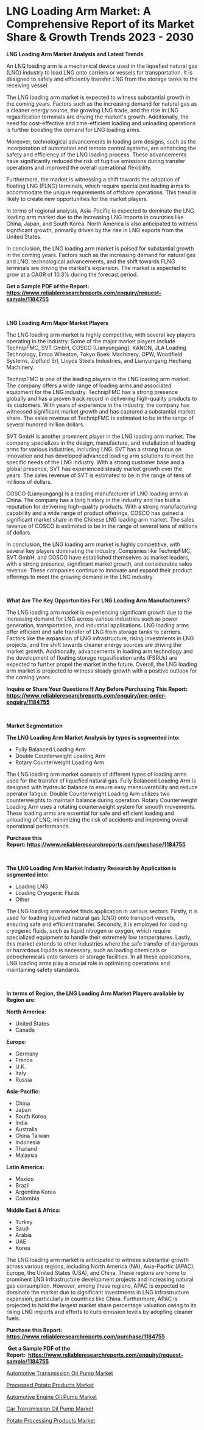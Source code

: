 <p><h1>LNG Loading Arm Market: A Comprehensive Report of its Market Share & Growth Trends 2023 - 2030</h1></p><p><strong>LNG Loading Arm Market Analysis and Latest Trends</strong></p>
<p><p>An LNG loading arm is a mechanical device used in the liquefied natural gas (LNG) industry to load LNG onto carriers or vessels for transportation. It is designed to safely and efficiently transfer LNG from the storage tanks to the receiving vessel.</p><p>The LNG loading arm market is expected to witness substantial growth in the coming years. Factors such as the increasing demand for natural gas as a cleaner energy source, the growing LNG trade, and the rise in LNG regasification terminals are driving the market's growth. Additionally, the need for cost-effective and time-efficient loading and unloading operations is further boosting the demand for LNG loading arms.</p><p>Moreover, technological advancements in loading arm designs, such as the incorporation of automation and remote control systems, are enhancing the safety and efficiency of the LNG loading process. These advancements have significantly reduced the risk of fugitive emissions during transfer operations and improved the overall operational flexibility.</p><p>Furthermore, the market is witnessing a shift towards the adoption of floating LNG (FLNG) terminals, which require specialized loading arms to accommodate the unique requirements of offshore operations. This trend is likely to create new opportunities for the market players.</p><p>In terms of regional analysis, Asia-Pacific is expected to dominate the LNG loading arm market due to the increasing LNG imports in countries like China, Japan, and South Korea. North America is also anticipated to witness significant growth, primarily driven by the rise in LNG exports from the United States.</p><p>In conclusion, the LNG loading arm market is poised for substantial growth in the coming years. Factors such as the increasing demand for natural gas and LNG, technological advancements, and the shift towards FLNG terminals are driving the market's expansion. The market is expected to grow at a CAGR of 10.3% during the forecast period.</p></p>
<p><strong>Get a Sample PDF of the Report:&nbsp; <a href="https://www.reliableresearchreports.com/enquiry/request-sample/1184755">https://www.reliableresearchreports.com/enquiry/request-sample/1184755</a></strong></p>
<p>&nbsp;</p>
<p><strong>LNG Loading Arm Major Market Players</strong></p>
<p><p>The LNG loading arm market is highly competitive, with several key players operating in the industry. Some of the major market players include TechnipFMC, SVT GmbH, COSCO (Lianyungang), KANON, JLA Loading Technology, Emco Wheaton, Tokyo Boeki Machinery, OPW, Woodfield Systems, Zipfluid Srl, Lloyds Steels Industries, and Lianyungang Hechang Machinery.</p><p>TechnipFMC is one of the leading players in the LNG loading arm market. The company offers a wide range of loading arms and associated equipment for the LNG industry. TechnipFMC has a strong presence globally and has a proven track record in delivering high-quality products to its customers. With years of experience in the industry, the company has witnessed significant market growth and has captured a substantial market share. The sales revenue of TechnipFMC is estimated to be in the range of several hundred million dollars.</p><p>SVT GmbH is another prominent player in the LNG loading arm market. The company specializes in the design, manufacture, and installation of loading arms for various industries, including LNG. SVT has a strong focus on innovation and has developed advanced loading arm solutions to meet the specific needs of the LNG industry. With a strong customer base and a global presence, SVT has experienced steady market growth over the years. The sales revenue of SVT is estimated to be in the range of tens of millions of dollars.</p><p>COSCO (Lianyungang) is a leading manufacturer of LNG loading arms in China. The company has a long history in the industry and has built a reputation for delivering high-quality products. With a strong manufacturing capability and a wide range of product offerings, COSCO has gained a significant market share in the Chinese LNG loading arm market. The sales revenue of COSCO is estimated to be in the range of several tens of millions of dollars.</p><p>In conclusion, the LNG loading arm market is highly competitive, with several key players dominating the industry. Companies like TechnipFMC, SVT GmbH, and COSCO have established themselves as market leaders, with a strong presence, significant market growth, and considerable sales revenue. These companies continue to innovate and expand their product offerings to meet the growing demand in the LNG industry.</p></p>
<p>&nbsp;</p>
<p><strong>What Are The Key Opportunities For LNG Loading Arm Manufacturers?</strong></p>
<p><p>The LNG loading arm market is experiencing significant growth due to the increasing demand for LNG across various industries such as power generation, transportation, and industrial applications. LNG loading arms offer efficient and safe transfer of LNG from storage tanks to carriers. Factors like the expansion of LNG infrastructure, rising investments in LNG projects, and the shift towards cleaner energy sources are driving the market growth. Additionally, advancements in loading arm technology and the development of floating storage regasification units (FSRUs) are expected to further propel the market in the future. Overall, the LNG loading arm market is projected to witness steady growth with a positive outlook for the coming years.</p></p>
<p><strong>Inquire or Share Your Questions If Any Before Purchasing This Report: <a href="https://www.reliableresearchreports.com/enquiry/pre-order-enquiry/1184755">https://www.reliableresearchreports.com/enquiry/pre-order-enquiry/1184755</a></strong></p>
<p>&nbsp;</p>
<p><strong>Market Segmentation</strong></p>
<p><strong>The LNG Loading Arm Market Analysis by types is segmented into:</strong></p>
<p><ul><li>Fully Balanced Loading Arm</li><li>Double Counterweight Loading Arm</li><li>Rotary Counterweight Loading Arm</li></ul></p>
<p><p>The LNG loading arm market consists of different types of loading arms used for the transfer of liquefied natural gas. Fully Balanced Loading Arm is designed with hydraulic balance to ensure easy maneuverability and reduce operator fatigue. Double Counterweight Loading Arm utilizes two counterweights to maintain balance during operation. Rotary Counterweight Loading Arm uses a rotating counterweight system for smooth movements. These loading arms are essential for safe and efficient loading and unloading of LNG, minimizing the risk of accidents and improving overall operational performance.</p></p>
<p><strong>Purchase this Report:&nbsp;<a href="https://www.reliableresearchreports.com/purchase/1184755">https://www.reliableresearchreports.com/purchase/1184755</a></strong></p>
<p>&nbsp;</p>
<p><strong>The LNG Loading Arm Market Industry Research by Application is segmented into:</strong></p>
<p><ul><li>Loading LNG</li><li>Loading Cryogenic Fluids</li><li>Other</li></ul></p>
<p><p>The LNG loading arm market finds application in various sectors. Firstly, it is used for loading liquefied natural gas (LNG) onto transport vessels, ensuring safe and efficient transfer. Secondly, it is employed for loading cryogenic fluids, such as liquid nitrogen or oxygen, which require specialized equipment to handle their extremely low temperatures. Lastly, this market extends to other industries where the safe transfer of dangerous or hazardous liquids is necessary, such as loading chemicals or petrochemicals onto tankers or storage facilities. In all these applications, LNG loading arms play a crucial role in optimizing operations and maintaining safety standards.</p></p>
<p>&nbsp;</p>
<p><strong>In terms of Region, the LNG Loading Arm Market Players available by Region are:</strong></p>
<p>
    <p> <strong> North America: </strong>
        <ul>
            <li>United States</li>
            <li>Canada</li>
        </ul>
        </p> 
    <p> <strong> Europe: </strong>
        <ul>
            <li>Germany</li>
            <li>France</li>
            <li>U.K.</li>
            <li>Italy</li>
            <li>Russia</li>
        </ul>
        </p> 
    <p> <strong> Asia-Pacific: </strong>
        <ul>
            <li>China</li>
            <li>Japan</li>
            <li>South Korea</li>
            <li>India</li>
            <li>Australia</li>
            <li>China Taiwan</li>
            <li>Indonesia</li>
            <li>Thailand</li>
            <li>Malaysia</li>
        </ul>
        </p> 
    <p> <strong> Latin America: </strong>
        <ul>
            <li>Mexico</li>
            <li>Brazil</li>
            <li>Argentina Korea</li>
            <li>Colombia</li>
        </ul>
        </p> 
    <p> <strong> Middle East & Africa: </strong>
        <ul>
            <li>Turkey</li>
            <li>Saudi</li>
            <li>Arabia</li>
            <li>UAE</li>
            <li>Korea</li>
        </ul>
    </p>
    </p>
<p><p>The LNG loading arm market is anticipated to witness substantial growth across various regions, including North America (NA), Asia-Pacific (APAC), Europe, the United States (USA), and China. These regions are home to prominent LNG infrastructure development projects and increasing natural gas consumption. However, among these regions, APAC is expected to dominate the market due to significant investments in LNG infrastructure expansion, particularly in countries like China. Furthermore, APAC is projected to hold the largest market share percentage valuation owing to its rising LNG imports and efforts to curb emission levels by adopting cleaner fuels.</p></p>
<p><strong>Purchase this Report: <a href="https://www.reliableresearchreports.com/purchase/1184755">https://www.reliableresearchreports.com/purchase/1184755</a></strong></p>
<p>&nbsp;<strong>Get a Sample PDF of the Report:&nbsp;&nbsp;<a href="https://www.reliableresearchreports.com/enquiry/request-sample/1184755">https://www.reliableresearchreports.com/enquiry/request-sample/1184755</a></strong></p>
<p><strong></strong></p>
<p><p><a href="https://medium.com/@trystanward/automotive-transmission-oil-pump-market-size-and-market-trends-complete-industry-overview-2023-to-846eefa768b5">Automotive Transmission Oil Pump Market</a></p><p><a href="https://medium.com/@cameronhuel/processed-potato-products-market-competitive-analysis-market-trends-and-forecast-to-2030-1c139b0882cb">Processed Potato Products Market</a></p><p><a href="https://medium.com/@tyreldooley/automotive-engine-oil-pump-market-analysis-its-cagr-market-segmentation-and-global-industry-484e6ceb7736">Automotive Engine Oil Pump Market</a></p><p><a href="https://medium.com/@larrycrooks1923/car-transmission-oil-pump-market-furnishes-information-on-market-share-market-trends-and-market-930584f629e5">Car Transmission Oil Pump Market</a></p><p><a href="https://medium.com/@sandyabbott2023/potato-processing-products-market-analysis-and-sze-forecasted-for-period-from-2023-to-2030-4cb4bc6e894a">Potato Processing Products Market</a></p></p>